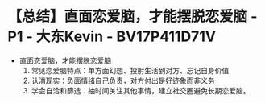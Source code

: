 # 【总结】直面恋爱脑，才能摆脱恋爱脑 - P1 - 大东Kevin - BV17P411D71V

-   直面恋爱脑，才能摆脱恋爱脑
    1.  常见恋爱脑特点：单方面幻想、投射生活到对方、忘记自身价值
    2.  认清现实：负面情绪自己负责，对方付出是好迹象而非义务
    3.  学会自洽和篩选：抽时间关注其他事情，建立社交圈避免长期恋爱脑。